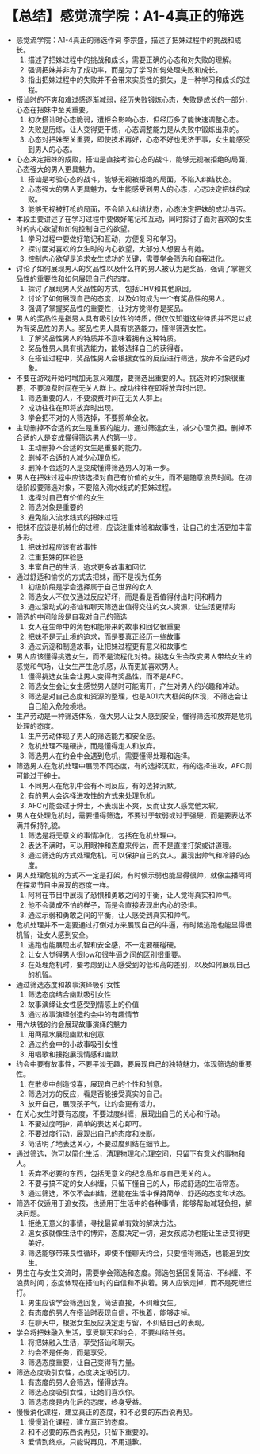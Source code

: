 # 【总结】感觉流学院：A1-4真正的筛选

-   感觉流学院：A1-4真正的筛选作词 李宗盛，描述了把妹过程中的挑战和成长。
    1.  描述了把妹过程中的挑战和成长，需要正确的心态和对失败的理解。
    2.  强调把妹并非为了成功率，而是为了学习如何处理失败和成长。
    3.  指出把妹过程中的失败并不会带来实质性的损失，是一种学习和成长的过程。
-   搭讪时的不爽和难过感逐渐减弱，经历失败锻炼心态，失败是成长的一部分，心态在把妹中至关重要。
    1.  初次搭讪时心态脆弱，遭拒会影响心态，但经历多了能快速调整心态。
    2.  失败是历练，让人变得更干练，心态调整能力是从失败中锻炼出来的。
    3.  心态对把妹至关重要，即使技术再好，心态不好也无济于事，女生能感受到男人的心态。
-   心态决定把妹的成败，搭讪是直接考验心态的战斗，能够无视被拒绝的局面，心态强大的男人更具魅力。
    1.  搭讪是考验心态的战斗，能够无视被拒绝的局面，不陷入纠结状态。
    2.  心态强大的男人更具魅力，女生能感受到男人的心态，心态决定把妹的成败。
    3.  能够无视被打枪的局面，不会陷入纠结状态，心态决定把妹的成功与否。
-   本段主要讲述了在学习过程中要做好笔记和互动，同时探讨了面对喜欢的女生时的内心欲望和如何控制自己的欲望。
    1.  学习过程中要做好笔记和互动，方便复习和学习。
    2.  探讨面对喜欢的女生时的内心欲望，大部分人想要占有她。
    3.  控制内心欲望是追求女生成功的关键，需要学会筛选和自我进化。
-   讨论了如何展现男人的奖品性以及什么样的男人被认为是奖品，强调了掌握奖品性的重要性和如何展现自己的态度。
    1.  探讨了展现男人奖品性的方式，包括DHV和其他原因。
    2.  讨论了如何展现自己的态度，以及如何成为一个有奖品性的男人。
    3.  强调了掌握奖品性的重要性，让对方觉得你是奖品。
-   男人的奖品性是指男人具有吸引女性的特质，但仅仅知道这些特质并不足以成为有奖品性的男人。奖品性男人具有挑选能力，懂得筛选女性。
    1.  了解奖品性男人的特质并不意味着拥有这种特质。
    2.  奖品性男人具有挑选能力，能够选择自己的获得者。
    3.  在搭讪过程中，奖品性男人会根据女性的反应进行筛选，放弃不合适的对象。
-   不要在游戏开始时增加无意义难度，要筛选出重要的人。挑选对的对象很重要，不要浪费时间在无关人群上。成功往往在即将放弃时出现。
    1.  筛选重要的人，不要浪费时间在无关人群上。
    2.  成功往往在即将放弃时出现。
    3.  学会把不对的人筛选掉，不要照单全收。
-   主动删掉不合适的女生是重要的能力。通过筛选女生，减少心理负担。删掉不合适的人是变成懂得筛选男人的第一步。
    1.  主动删掉不合适的女生是重要的能力。
    2.  删掉不合适的人减少心理负担。
    3.  删掉不合适的人是变成懂得筛选男人的第一步。
-   男人在把妹过程中应该选择对自己有价值的女生，而不是随意浪费时间。在初级阶段要筛选对象，不要陷入流水线式的把妹过程。
    1.  选择对自己有价值的女生
    2.  筛选对象是重要的
    3.  避免陷入流水线式的把妹过程
-   把妹不应该是机械化的过程，应该注重体验和故事性，让自己的生活更加丰富多彩。
    1.  把妹过程应该有故事性
    2.  注重把妹的体验感
    3.  丰富自己的生活，追求更多故事和回忆
-   通过舒适和愉悦的方式去把妹，而不是视为任务
    1.  初级阶段是学会选择属于自己世界的女人
    2.  筛选女人不仅仅通过反应好坏，而是看是否值得付出时间和精力
    3.  通过滚动式的搭讪和聊天筛选出值得交往的女人资源，让生活更精彩
-   筛选的中间阶段是自我对自己的筛选
    1.  女人在生命中的角色和能带来的故事和回忆很重要
    2.  把妹不是无止境的追求，而是要真正经历一些故事
    3.  通过沉淀和制造故事，让把妹过程更有意义和故事性
-   男人应该懂得挑选女生，而不是流程化对待。挑选女生会改变男人带给女生的感觉和气场，让女生产生危机感，从而更加喜欢男人。
    1.  懂得挑选女生会让男人变得有奖品性，而不是AFC。
    2.  筛选女生会让女生感觉男人随时可能离开，产生对男人的兴趣和冲动。
    3.  筛选是对自己态度和资源的整理，也是A01六大框架的体现，不筛选会让自己陷入危险境地。
-   生产劳动是一种筛选体系，强大男人让女人感到安全，懂得筛选和放弃是危机处理的态度。
    1.  生产劳动体现了男人的筛选能力和安全感。
    2.  危机处理不是硬拼，而是懂得走人和放弃。
    3.  筛选男人在约会中会遇到危机，需要懂得处理和选择。
-   筛选男人在危机处理中展现不同态度，有的选择沉默，有的选择进攻，AFC则可能过于绅士。
    1.  不同男人在危机中会有不同反应，有的选择沉默。
    2.  有的男人会选择进攻性的方式来处理危机。
    3.  AFC可能会过于绅士，不表现出不爽，反而让女人感觉他太软。
-   男人在处理危机时，需要懂得筛选，不要过于软弱或过于强硬，而是要表达不满并保持礼貌。
    1.  筛选是将无意义的事情净化，包括在危机处理中。
    2.  表达不满时，可以用眼神和态度来传达，而不是直接打架或讲道理。
    3.  通过筛选的方式处理危机，可以保护自己的女人，展现出帅气和冷静的态度。
-   男人处理危机的方式不一定是打架，有时候示弱也能显得很帅，就像主播阿柯在探灵节目中展现的态度一样。
    1.  阿柯在节目中展现了恐惧和勇敢之间的平衡，让人觉得真实和帅气。
    2.  他不会装成不怕的样子，而是会直接表现出内心的恐惧。
    3.  通过示弱和勇敢之间的平衡，让人感受到真实和帅气。
-   危机处理并不一定要通过打倒对方来展现自己的牛逼，有时候逃跑也能显得很机智，让女人感到安全。
    1.  逃跑也能展现出机智和安全感，不一定要硬碰硬。
    2.  让女人觉得男人很low和很牛逼之间的区别很重要。
    3.  在处理危机时，要考虑到让人感受到的低和高的差别，以及如何展现自己的机智。
-   通过筛选态度和故事演绎吸引女性
    1.  筛选态度结合幽默吸引女性
    2.  故事演绎让女性感受到情感上的价值
    3.  通过故事演绎创造约会中的有趣情节
-   用六块钱的约会展现故事演绎的魅力
    1.  用两瓶水展现幽默和创意
    2.  通过约会中的小故事吸引女性
    3.  用唱歌和摟抱展现情感和幽默
-   约会中要有故事性，不要平淡无趣，要展现自己的独特魅力，体现筛选的重要性。
    1.  在散步中创造惊喜，展现自己的个性和创意。
    2.  筛选对方的反应，看是否能接受真实的自己。
    3.  放开自己，展现孩子气，让约会更有活力。
-   在关心女生时要有态度，不要过度纠缠，展现出自己的关心和行动。
    1.  不要过度呵护，简单的表达关心即可。
    2.  不要过度行动，展现出自己的态度和决断。
    3.  简洁明了地表达关心，不要过度纠结在细节上。
-   通过筛选，你可以简化生活，清理物理和心理空间，只留下有意义的事物和人。
    1.  丢弃不必要的东西，包括无意义的纪念品和与自己无关的人。
    2.  不要与搞不定的女人纠缠，只留下懂自己的人，形成舒适的生活常态。
    3.  通过筛选，不仅不会纠结，还能在生活中保持简单、舒适的态度和状态。
-   筛选不仅适用于追女孩，也适用于生活中的各种事情，能够帮助减轻负担，解决问题。
    1.  拒绝无意义的事情，寻找最简单有效的解决方法。
    2.  追女孩就像生活中的博弈，态度决定一切，追女孩成功也能让生活变得更美好。
    3.  筛选能够带来良性循环，即使不懂聊天约会，只要懂得筛选，也能追到女生。
-   男生在与女生交流时，需要学会筛选和态度。筛选包括回复简洁、不纠缠、不浪费时间；态度体现在搭讪时的自信和不执着。男人应该走掉，而不是死缠烂打。
    1.  男生应该学会筛选回复，简洁直接，不纠缠女生。
    2.  有态度的男人在搭讪时表现自信，不执着，能够走掉。
    3.  在聊天中，根据女生反应决定走与留，不纠结自己的表现。
-   学会将把妹融入生活，享受聊天和约会，不要纠结任务。
    1.  将把妹融入生活，享受搭讪和聊天。
    2.  约会不是任务，而是享受。
    3.  筛选态度重要，让自己变得有力量。
-   筛选态度吸引女性，态度决定吸引力。
    1.  有态度的男人会筛选，懂得放弃。
    2.  筛选态度吸引女性，让她们喜欢你。
    3.  筛选态度是内化后的态度，终身受益。
-   慢慢消化课程，建立真正的态度，和不必要的东西说再见。
    1.  慢慢消化课程，建立真正的态度。
    2.  和不必要的东西说再见，只留下重要的。
    3.  爱情到终点，只能说再见，不用道歉。